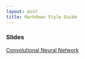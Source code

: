 ```yaml
---
layout: post
title: Markdown Style Guide
---
```


### Slides

[Convolutional Neural Network](./Slides/CNN.pdf)
